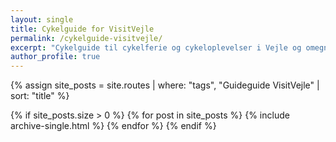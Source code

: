 ```yaml
---
layout: single
title: Cykelguide for VisitVejle
permalink: /cykelguide-visitvejle/
excerpt: "Cykelguide til cykelferie og cykeloplevelser i Vejle og omegn."
author_profile: true
---
```


{% assign site_posts = site.routes | where: "tags", "Guideguide VisitVejle" | sort: "title" %}

{% if site_posts.size > 0 %}
  {% for post in site_posts %}
    {% include archive-single.html %}
  {% endfor %}
{% endif %}
